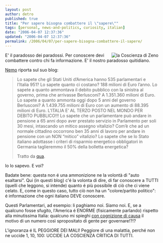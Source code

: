 ```yaml
---
layout: post
author: detro
published: true
title: "Per sapere bisogna combattere il \"sapere\""
tags: [personal, news-and-politics, curiosity, italian]
date: "2006-04-07 12:37:36"
updated: "2006-04-07 12:37:36"
permalink: /2006/04/07/per-sapere-bisogna-combattere-il-sapere/
---
```


<img src="http://www.ilpotereelagloria.it/images/immagini/SvevoI_CoscienzaDiZeno.jpg" alt="la Coscienza di Zeno" align="right" />
E' il paradosso dei paradossi.
Per conoscere devi combattere contro chi fa informazione.
E' il nostro paradosso quitidiano.

<a href="http://blog.neminis.org/lo-sapevate-che.xhtml">Nemo</a> riporta sul suo blog:
<blockquote>Lo sapete che gli Stati Uniti d’America hanno 535 parlamentari e l’Italia 951? Lo sapete quanto ci costano?
188 milioni di Euro l’anno.
Lo sapete a quanto ammontava il debito pubblico con la sinistra al governo, prima che arrivasse Berlusconi?
A 1.351.360 milioni di Euro.
Lo sapete a quanto ammonta oggi dopo 5 anni del governo Berlusconi?
A 1.439.755 milioni di Euro con un aumento di 88.395 milioni di Euro.
L’ITALIA E’ AL TERZO POSTO NEL MONDO PER DEBITO PUBBLICO!!!
Lo sapete che un parlamentare può andare in pensione a 65 anni dopo aver prestato servizio in Parlamento per soli
30 mesi, intascando un mitico assegno vitalizio? Com’è che ad un normale cittadino occorrono ben 35 anni di lavoro
per andare in pensione con un NON “mitico” vitalizio? Lo sapete che se lo Stato italiano adottasse i criteri di risparmio
energetico obbligatori in Germania taglieremmo il 50% della bolletta energetica?

Tratto da <a href="http://www.francarame.it/files/fr_chiusura.pdf">qua</a>. </blockquote>

Io lo sapevo. E voi?

<!--more-->
Badate bene: questa non é una ammonizione ne la volontà di "auto esaltarsi".
Qui (in questi blog) c'é la volonta di dire, di far conoscere a TUTTI (quelli che leggono, si intende) quanto é più possibile di ciò che ci viene celato.
E, come in questo caso, tutto ciò non ha un "colore/partito politico": é informazione che ogni italiano DEVE conoscere.

Questi Parlamentari, ad esempio: li paghiamo noi. Siamo noi.
E, se a qualcuno fosse sfugito, l'America é ENORME (fisicamente parlando) rispetto alla minutissima Italia: qualcuno mi spieghi <ins datetime="2006-04-07T11:29:54+00:00">con cognizione di causa</ins> il motivo di un numero così spropositato di gente per governare!?!?

L'ignoranza é IL PEGGIORE DEI MALI!
Peggiore di una malattia, perché non ne uccide 1, 10, 100: UCCIDE LA COSCIENZA CRITICA DI TUTTI.

